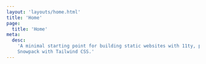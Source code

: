 ```yaml
---
layout: 'layouts/home.html'
title: 'Home'
page:
  title: 'Home'
meta:
  desc:
    'A minimal starting point for building static websites with 11ty, powered by
    Snowpack with Tailwind CSS.'
---
```

